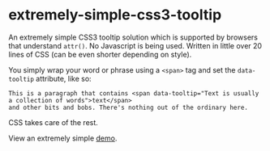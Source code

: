 extremely-simple-css3-tooltip
=============================

An extremely simple CSS3 tooltip solution which is supported by browsers that understand `attr()`.
No Javascript is being used. Written in little over 20 lines of CSS (can be even shorter depending on style).

You simply wrap your word or phrase using a `<span>` tag and set the `data-tooltip` attribute, like so:

    This is a paragraph that contains <span data-tooltip="Text is usually a collection of words">text</span> 
    and other bits and bobs. There's nothing out of the ordinary here.

CSS takes care of the rest.

View an extremely simple [demo](http://htmlpreview.github.com/?http://github.com/MaciekBaron/extremely-simple-css3-tooltip/blob/master/example.html).
